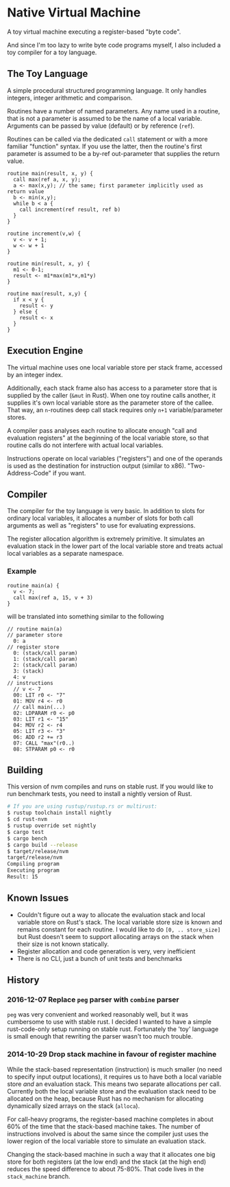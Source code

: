 Native Virtual Machine
======================

A toy virtual machine executing a register-based "byte code".

And since I'm too lazy to write byte code programs myself, I also included a toy compiler for a toy language.

The Toy Language
----------------
A simple procedural structured programming language. It only handles integers, integer arithmetic and comparison.

Routines have a number of named parameters. Any name used in a routine, that is not a parameter is assumed to be the name of a local variable. Arguments can be passed by value (default) or by reference (`ref`).

Routines can be called via the dedicated `call` statement or with a more familiar "function" syntax. If you use the latter, then the routine's first parameter is assumed to be a by-ref out-parameter that supplies the return value.

```
routine main(result, x, y) {
  call max(ref a, x, y);
  a <- max(x,y); // the same; first parameter implicitly used as return value
  b <- min(x,y);
  while b < a {
    call increment(ref result, ref b)
  }
}

routine increment(v,w) {
  v <- v + 1;
  w <- w + 1
}

routine min(result, x, y) {
  m1 <- 0-1;
  result <- m1*max(m1*x,m1*y)
}

routine max(result, x,y) {
  if x < y {
    result <- y
  } else {
    result <- x
  }
}
```

Execution Engine
----------------
The virtual machine uses one local variable store per stack frame, accessed by an integer index. 

Additionally, each stack frame also has access to a parameter store that is supplied by the caller (`&mut` in Rust). When one toy routine calls another, it supplies it's own local variable store as the parameter store of the callee. That way, an `n`-routines deep call stack requires only `n+1` variable/parameter stores.

A compiler pass analyses each routine to allocate enough "call and evaluation registers" at the beginning of the local variable store, so that routine calls do not interfere with actual local variables.

Instructions operate on local variables ("registers") and one of the operands is used as the destination for instruction output (similar to x86). "Two-Address-Code" if you want.

Compiler
--------
The compiler for the toy language is very basic. In addition to slots for ordinary local variables, it allocates a number of slots for both call arguments as well as "registers" to use for evaluating expressions.

The register allocation algorithm is extremely primitive. It simulates an evaluation stack in the lower part of the local variable store and treats actual local variables as a separate namespace.

### Example
```
routine main(a) {
  v <- 7;
  call max(ref a, 15, v + 3)
}
```

will be translated into something similar to the following

```
// routine main(a)
// parameter store
  0: a
// register store
  0: (stack/call param)
  1: (stack/call param)
  2: (stack/call param)
  3: (stack)
  4: v
// instructions
  // v <- 7
  00: LIT r0 <- "7"
  01: MOV r4 <- r0
  // call main(...)
  02: LDPARAM r0 <- p0
  03: LIT r1 <- "15"
  04: MOV r2 <- r4
  05: LIT r3 <- "3"
  06: ADD r2 += r3
  07: CALL "max"(r0..)
  08: STPARAM p0 <- r0
```

Building
------------
This version of nvm compiles and runs on stable rust. If you would like to run benchmark
tests, you need to install a nightly version of Rust.

```bash
# If you are using rustup/rustup.rs or multirust:
$ rustup toolchain install nightly
$ cd rust-nvm
$ rustup override set nightly
$ cargo test
$ cargo bench
$ cargo build --release
$ target/release/nvm
target/release/nvm                                                                                                                               9:23:19
Compiling program
Executing program
Result: 15
```

Known Issues
------------

 * Couldn't figure out a way to allocate the evaluation stack and local variable store on Rust's stack. The local variable store size is known and remains constant for each routine. I would like to do `[0, .. store_size]` but Rust doesn't seem to support allocating arrays on the stack when their size is not known statically.
 * Register allocation and code generation is very, very inefficient
 * There is no CLI, just a bunch of unit tests and benchmarks

History
-------

### 2016-12-07 Replace `peg` parser with `combine` parser 
`peg` was very convenient and worked reasonably well, but it was cumbersome to use
with stable rust. I decided I wanted to have a simple rust-code-only setup running
on stable rust. Fortunately the 'toy' language is small enough that rewriting the
parser wasn't too much trouble.



### 2014-10-29 Drop stack machine in favour of register machine
While the stack-based representation (instruction) is much smaller (no need to specify input output locations), it requires us to have both a local variable store *and* an evaluation stack. This means two separate allocations per call. Currently both the local variable store and the evaluation stack need to be allocated on the heap, because Rust has no mechanism for allocating dynamically sized arrays on the stack (`alloca`).

For call-heavy programs, the register-based machine completes in about 60% of the time that the stack-based machine takes. The number of instructions involved is about the same since the compiler just uses the lower region of the local variable store to simulate an evaluation stack.

Changing the stack-based machine in such a way that it allocates one big store for both registers (at the low end) and the stack (at the high end) reduces the speed difference to about 75-80%. That code lives in the `stack_machine` branch.
